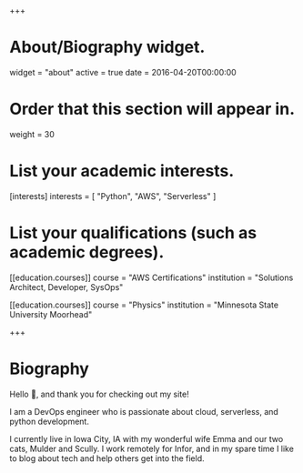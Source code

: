 +++
# About/Biography widget.
widget = "about"
active = true
date = 2016-04-20T00:00:00

# Order that this section will appear in.
weight = 30

# List your academic interests.
[interests]
  interests = [
    "Python",
    "AWS",
    "Serverless"
  ]

# List your qualifications (such as academic degrees).

[[education.courses]]
  course = "AWS Certifications"
  institution = "Solutions Architect, Developer, SysOps"

[[education.courses]]
  course = "Physics"
  institution = "Minnesota State University Moorhead"


 
+++

# Biography

Hello :wave:, and thank you for checking out my site!

I am a DevOps engineer who is passionate about cloud, serverless, and python development. 

I currently live in Iowa City, IA with my wonderful wife Emma and our two cats, Mulder and Scully. I work remotely for Infor, and in my spare time I like to blog about tech and help others get into the field.
